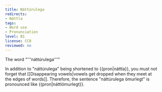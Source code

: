 ```yaml
---
title: Náttúrulega
redirects:
- Náttla
tags:
- Word use
- Pronunciation
level: B1
license: CC0
reviewed: no
---
```


The word "'''náttúrulega'''" <Audio src="1hAr.mp3" inline/> (meaning ''naturally'', ''of course'') gets extremely shortened in spoken language when it has the meaning of "of course", and so it is pronounced {{pron|náttla}}. <Audio src="6hyE.mp3" inline/>

In addition to "náttúrulega" being shortened to {{pron|náttla}}, you must not forget that [[Disappearing vowels|vowels get dropped when they meet at the edges of words]]. Therefore, the sentence "náttúrulega ömurlegt" is pronounced like {{pron|náttlömurlegt}}.

<!--
## Exercise

In this exercise you will learn to listen for dropped sounds.

{{card2|is|en
|type=multiple choice
|is=brandari
|en=a joke
|options=
{{option|en=a joke}}
{{option|is=brennandi|en=burning}}
|audio=wVze.mp3
}}
{{card2
|type=no game
|is=klassískur
|en=classical, classic
|audio=FEED.mp3
}}
{{card2|is|is
|type=multiple choice
|listen=true
|options=
{{option|is=náttúrulega|en=naturally, of course}}
{{option|is=náttúra|en=nature}}
|audio=6hyE.mp3
}}
{{card2
|type=no game
|is=þetta er
|en=this is
|audio=v3Ec.mp3
}}
{{card2
|type=drag and drop
|en=Hahaha, this is of course a classic joke.
|is=Hahaha, þetta {{drag|er}} {{drag|náttúrulega}} klassískur brandari.
|other options={{drag|ekki}} {{drag|ekkert}}
|audio=3qmX.mp3
|listen=true
|notes=Notes:

*The final sound in "þett'''<u>a</u>'''" disappears because when vowels meet at the edges of words, [[Disappearing vowels|the first vowel disappears]].
*The speaker does not pronounce the final sound in "e'''<u>r</u>'''". This is common in [[slurred speech]] when "er" is followed by a [[consonant]].
*Therefore, the sentence is pronounced {{pron|þett e náttla}}
}}

{{card2|is|is
|type=multiple choice
|listen=yes
|is=Þetta er náttúrulega aldrei að fara að virka.
|en=This is of course never going to work.
|hint=Þetta er náttúrulega {{gap}} að fara að virka?
|options=
{{option|is=aldrei|en=never}}
{{option|is=eldri|en=older}}
{{option|is=ekki|en=not}}
|audio=ugqb.mp3
}}

{{card2|is|is
|type=write
|listen=yes
|is=Þú talar náttúrulega svo góða íslensku.
|en=You speak such good Icelandic, of course.
|audio=fJk1.mp3
|notes=
Notes:

*The "v" in "s'''<u>v</u>'''o" disappears.
}}

{{card2|en|en
|type=multiple choice
|hint=Hey, so I went to visit you earlier today, {{gap}}
|en=Hey, so I went to visit you earlier today, but of course you weren't home.
|is=Heyrðu, ég kíkti í heimsókn áðan, en þú varst náttúrulega ekki heima.
|options=
{{option|en=but of course you didn't come home}}
{{option|en=but of course you weren't home}}
|audio=SpBL.mp3
|listen=true
|notes=
Notes:

*The r in "va<u>'''r'''</u>st" blends into its surroundings and [[Disappearing R|disappears]].
*Ekki sounds like {{pron|igyi}} because [[Ekki|it's not stressed]].
*Therefore, the sentence is pronounced {{pron|vast náttl igyi}}
}}

{{card2
|type=drag and drop
|en=
|is=Ég veit ekki alveg hvenær ég er næst laus. Ég {{drag|verð}} {{drag|náttúrulega}} {{drag|á}} Akureyri í næstu viku.
|other options={{drag|að}} {{náttúra}} {{drag|vera}}
|audio=NHkS.mp3
|listen=true
|notes=
}}

{{card2|en|is
|type=write
|en=Yeah, that's obviously super great.
|hint=Jú, {{gap}} geggjað.
|is=Jú, það er náttúrulega geggjað.
|audio=LE6l.mp3
|listen=true
|notes=
Notes:

*The speaker does not pronounce the final sound in "þa'''<u>ð</u>'''". This is common.
*The speaker does not pronounce the final sound in "e'''<u>r</u>'''". This is common in [[slurred speech]] when "er" is followed by a [[consonant]].
}}

{{card2|is|is
|type=write
|is=Ég kem náttúrulega með.
|en=I'll come with you, of course.
|audio=fntV.mp3
|listen=true
|notes=
}}

{{card2
|type=write
|is=Þetta er náttúrulega bara fáránlegt dæmi
|is={{gap}} fáránlegt dæmi
|en=This is of course just a ridiculous thing.
|other options=
|audio=JrpX.mp3
|listen=true
|notes=
}}

{{card2|is|is
|type=drag and drop
|is=Við {{drag|erum}} {{drag|náttúrulega}} {{drag|bara}} nýbyrjuð að hittast
|en=We have of course just started seeing each other.
|other options={{drag|vorum}} {{drag|pera}}
|audio=SgCk.mp3
|listen=true
|notes=
}}

{{card2|en|is
|type=write
|is=En, náttúrulega, ef þið eruð til í það.
|en=But, of course, if you guys are up for it.
|other options=
|audio=6QlN.mp3
|listen=true
|notes=
}}

{{card2
|type=drag and drop
|is=Það {{drag|væri}} {{drag|náttúrulega}} {{drag|algjör}} snilld
|en=That would of course be a totally great thing!
|other options={{drag|var}} {{drag|alveg}}
|audio=dkSJ.mp3
|listen=true
|notes=
}}

{{card2
|type=drag and drop
|is=Hann getur örugglega hjálpa þér. Hann er náttúrulega útskrifaður.
|en=
|other options=
|audio=Cgfz.mp3
|listen=true
|notes=
}}

{{card2
|type=no game
|is=við þurfum
|en=we need
}}
{{card2
|type=no game
|is=við förum
|en=we go
}}
{{card2|is|is
|type=drag and drop
|is=Bíddu, ef við ætlum að baka {{drag|þá}} {{drag|þurfum}} {{drag|við}} nátturulega hveiti.
|en=Wait a bit, if we're planning on baking something then we are of course going to need wheat.
|other options={{drag|förum}} {{drag|það}}
|audio=ypWC.mp3
|listen=true
|notes=
}}

{{card2
|type=no game
|is=ekki gott
|en=not good
|audio=b5vM.mp3
}}
{{card2
|type=no game
|is=ekkert gott
|en=1. nothing good 2. not good at all
|audio=KbIf.mp3
}}

{{card2
|type=drag and drop
|is=Þetta er náttúrulega {{drag|ekkert}} {{drag|sérstaklega}} gott.
|en=Of course, this isn't especially good at all.
|other options={{drag|ekki}} {{drag|sést}}
|audio=Vlcc.mp3
|listen=true
|notes=
}}

{{card2
|type=no game
|is=upptekinn
|en=busy
|audio=9kYn.mp3
}}
{{card2
|type=no game
|is=um helgina
|en=during the weekend
|audio=EtSi.mp3
}}
{{card2|is|is
|type=multiple choice
|is=Ég er náttúrlega upptekinn alla helgina.
|hint=Ég er náttúrulega {{gap}}.
|en=Of course, I'm busy all weekend.
|options=
{{option|is=upptekinn alla helgina}}
{{option|is=upptekinn um helgina}}
|audio=p1EN.mp3
|listen=true
|notes=
/ye e náttl upptekinn alla helgina/
}}

{{card2
|type=no game
|is=til hvers?
|en=what for?
|audio=OAt2.mp3
}}
{{card2
|type=no game
|is=alveg
|en=completely, totally
|audio=h-cm.mp3
}}
{{card2|is|is
|type=write
|is=Ég veit náttúrulega ekki alveg til hvers ég er að gera þetta
|en=Of course I don't know exactly why I'm doing this.
|audio=EN8z.mp3
|listen=true
|notes=
}}

{{game container end}}

-->


